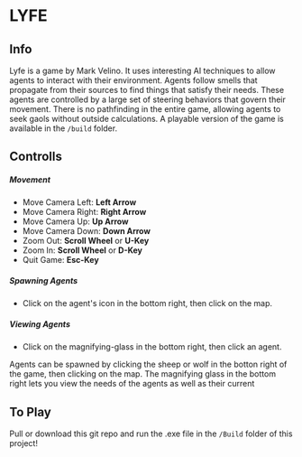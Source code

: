 # LYFE

## Info
Lyfe is a game by Mark Velino. It uses interesting AI techniques to allow agents to interact with their environment. Agents follow smells that propagate from their sources to find things that satisfy their needs. These agents are controlled by a large set of steering behaviors that govern their movement. There is no pathfinding in the entire game, allowing agents to seek gaols without outside calculations. A playable version of the game is available in the `/build` folder.

## Controlls
##### Movement
- Move Camera Left: **Left Arrow**
- Move Camera Right: **Right Arrow**
- Move Camera Up: **Up Arrow**
- Move Camera Down: **Down Arrow**
- Zoom Out: **Scroll Wheel** or **U-Key**
- Zoom In: **Scroll Wheel** or **D-Key**
- Quit Game: **Esc-Key**

##### Spawning Agents
 - Click on the agent's icon in the bottom right, then click on the map.

##### Viewing Agents
 - Click on the magnifying-glass in the bottom right, then click an agent.

Agents can be spawned by clicking the sheep or wolf in the botton right of the game, then clicking on the map. The magnifying glass in the bottom right lets you view the needs of the agents as well as their current 

## To Play
Pull or download this git repo and run the .exe file in the `/Build` folder of this project!